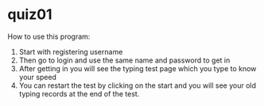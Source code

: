 # quiz01
How to use this program:
1. Start with registering username
2. Then go to login and use the same name and password to get in
3. After getting in you will see the typing test page which you type to know your speed
4. You can restart the test by clicking on the start and you will see your old typing records at the end of the test.